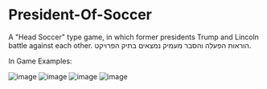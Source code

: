 # President-Of-Soccer
A "Head Soccer" type game, in which former presidents Trump and Lincoln battle against each other.
הוראות הפעלה והסבר מעמיק נמצאים בתיק הפרויקט.


In Game Examples:


![image](https://github.com/saarmz/President-Of-Soccer/assets/89981032/e546599a-7562-4d25-a6ca-fed00418d33f)
![image](https://github.com/saarmz/President-Of-Soccer/assets/89981032/bf3ae049-3bab-4785-82b5-2f7da1b4bfa7)
![image](https://github.com/saarmz/President-Of-Soccer/assets/89981032/762a41a4-c779-43b5-acc3-1829246f2b55)
![image](https://github.com/saarmz/President-Of-Soccer/assets/89981032/90f0737c-a09c-4aaa-89fc-22a70ad9da17)
